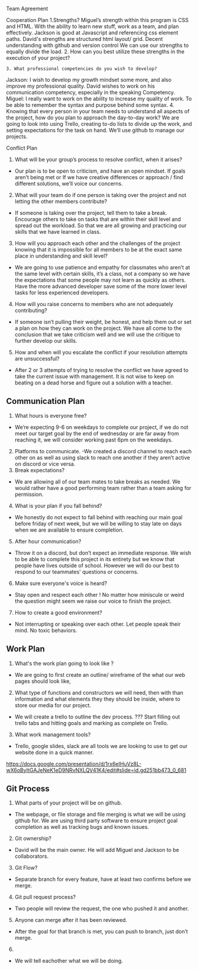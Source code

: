 Team Agreement

Cooperation Plan
    1.Strengths?
Miguel’s strength within this program is CSS and HTML. With the ability to learn new stuff, work as a team, and plan effectively. 
Jackson is good at Javascript and referencing css element paths. 
David's strengths are structured html layout/ grid. Decent understanding with github and version control
We can use our strengths to equally divide the load.
    2. How can you best utilize these strengths in the execution of your project?

    3. What professional competencies do you wish to develop?
Jackson: I wish to develop my growth mindset some more, and also improve my professional quality.
David wishes to work on his communication competency, especially in the speaking Competency.
Miguel: I really want to work on the ability to increase my quality of work. To be able to remember the syntax and purpose behind some syntax. 
    4. Knowing that every person in your team needs to understand all aspects of the project, how do you plan to approach the day-to-day work?
We are going to look into using Trello, creating to-do lists to divide up the work, and setting expectations for the task on hand. We’ll use github to manage our projects.

Conflict Plan
1. What will be your group’s process to resolve conflict, when it arises?
- Our plan is to be open to criticism, and have an open mindset. If goals aren’t being met or If we have creative differences or approach / find different solutions, we’ll voice our concerns.
2. What will your team do if one person is taking over the project and not letting the other members contribute?
- If someone is taking over the project, tell them to take a break. Encourage others to take on tasks that are within their skill level and spread out the workload. So that we are all growing and practicing our skills that we have learned in class. 
3. How will you approach each other and the challenges of the project knowing that it is impossible for all members to be at the exact same place in understanding and skill level?
- We are going to use patience and empathy for classmates who aren’t at the same level with certain skills, it’s a class, not a company so we have the expectations that some people may not learn as quickly as others. Have the more advanced developer save some of the more lower level tasks for less experienced developers.
4. How will you raise concerns to members who are not adequately contributing?
- If someone isn’t pulling their weight, be honest, and help them out or set a plan on how they can work on the project. We have all come to the conclusion that we take criticism well and we will use the critique to further develop our skills. 
5. How and when will you escalate the conflict if your resolution attempts are unsuccessful?
- After 2 or 3 attempts of trying to resolve the conflict we have agreed to take the current issue with management. It is not wise to keep on beating on a dead horse and figure out a solution with a teacher. 

## Communication Plan

1. What hours is everyone free?
- We’re expecting 9-6 on weekdays to complete our project, if we do not meet our target goal by the end of wednesday or are far away from reaching it, we will consider working past 6pm on the weekdays.
2. Platforms to communicate.
-We created a discord channel to reach each other on as well as using slack to reach one another if they aren’t active on discord or vice versa. 
3. Break expectations?
- We are allowing all of our team mates to take breaks as needed. We would rather have a good performing team rather than a team asking for permission.
4. What is your plan if you fall behind?
- We honestly do not expect to fall behind with reaching our main goal before friday of next week, but we will be willing to stay late on days when we are available to ensure completion.
5. After hour communication?
- Throw it on a discord, but don’t expect an immediate response. We wish to be able to complete this project in its entirety but we know that people have lives outside of school. However we will do our best to respond to our teammates' questions or concerns. 
6. Make sure everyone's voice is heard?
- Stay open and respect each other ! No matter how miniscule or weird the question might seem we raise our voice to finish the project. 
7. How to create a good environment?
- Not interrupting or speaking over each other. Let people speak their mind. No toxic behaviors. 

## Work Plan

1. What's the work plan going to look like ?
- We are going to first create an outline/ wireframe of the what our web pages should look like,
2. What type of functions and constructors we will need, then with than information and what elements they they should be inside, where to store our media for our project. 
- We will create a trello to outline the dev process. 
??? Start filling out trello tabs and hitting goals and marking as complete on Trello.
3. What work management tools?
- Trello, google slides, slack are all tools we are looking to use to get our website done in a quick manner.

https://docs.google.com/presentation/d/1rx6eIHuVz8L-wX6oByItGAJeNeK1eD9NRvNXLQV41K4/edit#slide=id.gd251bb473_0_681

## Git Process
1. What parts of your project will be on github. 
- The webpage, or file storage and file merging is what we will be using github for. We are using third party software to ensure project goal completion as well as tracking bugs and known issues.
2. Git ownership?
- David will be the main owner. He will add Miguel and Jackson to be collaborators.
3. Git Flow?
- Separate branch for every feature, have at least two confirms before we merge. 
4. Git pull request process?
- Two people will review the request, the one who pushed it and another.
5. Anyone can merge after it has been reviewed.
- After the goal for that branch is met, you can push to branch, just don’t merge.
6. 
- We will tell eachother what we will be doing.
    

